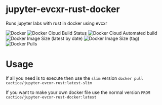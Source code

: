 # jupyter-evcxr-rust-docker
Runs jupyter labs with rust in docker using evcxr

![Docker](https://github.com/Cactice/jupyter-evcxr-rust-docker/workflows/Docker/badge.svg)
![Docker Cloud Build Status](https://img.shields.io/docker/cloud/build/cactice/jupyter-evcxr-rust)
![Docker Cloud Automated build](https://img.shields.io/docker/cloud/automated/cactice/jupyter-evcxr-rust)
![Docker Image Size (latest by date)](https://img.shields.io/docker/image-size/cactice/jupyter-evcxr-rust)
![Docker Image Size (tag)](https://img.shields.io/docker/image-size/cactice/jupyter-evcxr-rust/latest-slim)
![Docker Pulls](https://img.shields.io/docker/pulls/cactice/jupyter-evcxr-rust)

# Usage
If all you need is to execute then use the `slim` version
`docker pull cactice/jupyter-evcxr-rust:latest-slim`

If you want to make your own docker file use the normal version
`FROM cactice/jupyter-evcxr-rust-docker:latest`
